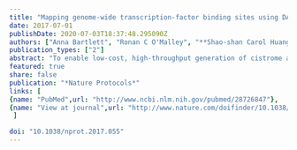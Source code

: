 ```yaml
---
title: "Mapping genome-wide transcription-factor binding sites using DAP-seq"
date: 2017-07-01
publishDate: 2020-07-03T18:37:48.295090Z
authors: ["Anna Bartlett", "Ronan C O'Malley", "**Shao-shan Carol Huang**", "Mary Galli", "Joseph R Nery", "Andrea Gallavotti", "Joseph R Ecker"]
publication_types: ["2"]
abstract: "To enable low-cost, high-throughput generation of cistrome and epicistrome maps for any organism, we developed DNA affinity purification sequencing (DAP-seq), a transcription factor (TF)-binding site (TFBS) discovery assay that couples affinity-purified TFs with next-generation sequencing of a genomic DNA library. The method is fast, inexpensive, and more easily scaled than chromatin immunoprecipitation sequencing (ChIP-seq). DNA libraries are constructed using native genomic DNA from any source of interest, preserving cell- and tissue-specific chemical modifications that are known to affect TF binding (such as DNA methylation) and providing increased specificity as compared with in silico predictions based on motifs from methods such as protein-binding microarrays (PBMs) and systematic evolution of ligands by exponential enrichment (SELEX). The resulting DNA library is incubated with an affinity-tagged in vitro-expressed TF, and TF-DNA complexes are purified using magnetic separation of the affinity tag. Bound genomic DNA is eluted from the TF and sequenced using next-generation sequencing. Sequence reads are mapped to a reference genome, identifying genome-wide binding locations for each TF assayed, from which sequence motifs can then be derived. A researcher with molecular biology experience should be able to follow this protocol, processing up to 400 samples per week."
featured: true
share: false
publication: "*Nature Protocols*"
links: [ 
{name: "PubMed",url: "http://www.ncbi.nlm.nih.gov/pubmed/28726847"},
{name: "View at journal",url: "http://www.nature.com/doifinder/10.1038/nprot.2017.055"}
 ] 

doi: "10.1038/nprot.2017.055"
---
```


